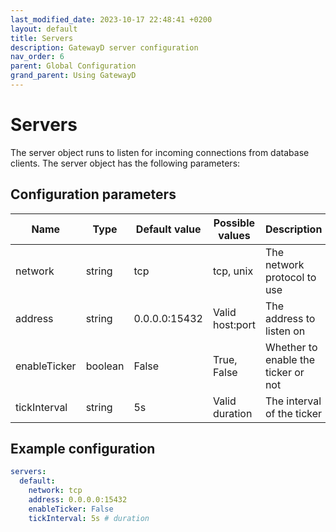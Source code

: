 ```yaml
---
last_modified_date: 2023-10-17 22:48:41 +0200
layout: default
title: Servers
description: GatewayD server configuration
nav_order: 6
parent: Global Configuration
grand_parent: Using GatewayD
---
```


# Servers

The server object runs to listen for incoming connections from database clients. The server object has the following parameters:

## Configuration parameters

| Name         | Type    | Default value | Possible values | Description                         |
| ------------ | ------- | ------------- | --------------- | ----------------------------------- |
| network      | string  | tcp           | tcp, unix       | The network protocol to use         |
| address      | string  | 0.0.0.0:15432 | Valid host:port | The address to listen on            |
| enableTicker | boolean | False         | True, False     | Whether to enable the ticker or not |
| tickInterval | string  | 5s            | Valid duration  | The interval of the ticker          |

## Example configuration

```yaml
servers:
  default:
    network: tcp
    address: 0.0.0.0:15432
    enableTicker: False
    tickInterval: 5s # duration
```

